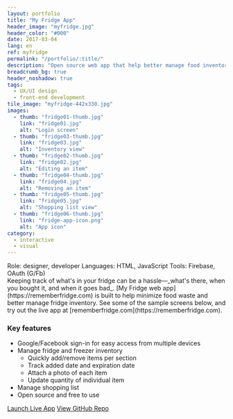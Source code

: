 ```yaml
---
layout: portfolio
title: "My Fridge App"
header_image: "myfridge.jpg"
header_color: "#000"
date: 2017-03-04
lang: en
ref: myfridge
permalink: "/portfolio/:title/"
description: "Open source web app that help better manage food inventory in refrigerator and keep track of fresh items."
breadcrumb_bg: true
header_noshadow: true
tags:
  - UX/UI design
  - front-end development
tile_image: "myfridge-442x330.jpg"
images:
  - thumb: "fridge01-thumb.jpg"
    link: "fridge01.jpg"
    alt: "Login screen"
  - thumb: "fridge03-thumb.jpg"
    link: "fridge03.jpg"
    alt: "Inventory view"
  - thumb: "fridge02-thumb.jpg"
    link: "fridge02.jpg"
    alt: "Editing an item"
  - thumb: "fridge04-thumb.jpg"
    link: "fridge04.jpg"
    alt: "Removing an item"
  - thumb: "fridge05-thumb.jpg"
    link: "fridge05.jpg"
    alt: "Shopping list view"
  - thumb: "fridge06-thumb.jpg"
    link: "fridge-app-icon.png"
    alt: "App icon"
category:
  - interactive
  - visual
---
```

<div class="project-info">
  <span>Role:</span> designer, developer
  <span>Languages:</span> HTML, JavaScript
  <span>Tools:</span> Firebase, OAuth (G/Fb)
</div>
  Keeping track of what's in your fridge can be a hassle&mdash;_what's there, when you bought it, and when it goes bad_. [My Fridge web app](https://rememberfridge.com) is built to help minimize food waste and better manage fridge inventory. See some of the sample screens below, and try out the live app at [rememberfridge.com](https://rememberfridge.com).

### Key features
- Google/Facebook sign-in for easy access from multiple devices
- Manage fridge and freezer inventory
  - Quickly add/remove items per section
  - Track added date and expiration date
  - Attach a photo of each item
  - Update quantity of individual item
- Manage shopping list
- Open source and free to use

<div class="buttons">
  <span class="unselectable">
  <a href="https://rememberfridge.com/" title="Launch live app" target="_blank">Launch Live App</a></span>
  <span class="unselectable"><a href="https://github.com/baadaa/myfridge" title="GitHub repo" target="_blank">View GitHub Repo</a></span>
</div>
